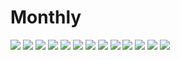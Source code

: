 # Monthly

![](doc/monthly-bicycle_theft.png)
![](doc/monthly-burglary.png)
![](doc/monthly-criminal_damage_and_arson.png)
![](doc/monthly-drugs.png)
![](doc/monthly-other_crime.png)
![](doc/monthly-other_theft.png)
![](doc/monthly-possession_of_weapons.png)
![](doc/monthly-public_order.png)
![](doc/monthly-robbery.png)
![](doc/monthly-shoplifting.png)
![](doc/monthly-theft_from_the_person.png)
![](doc/monthly-vehicle_crime.png)
![](doc/monthly-violence_and_sexual_offences.png)